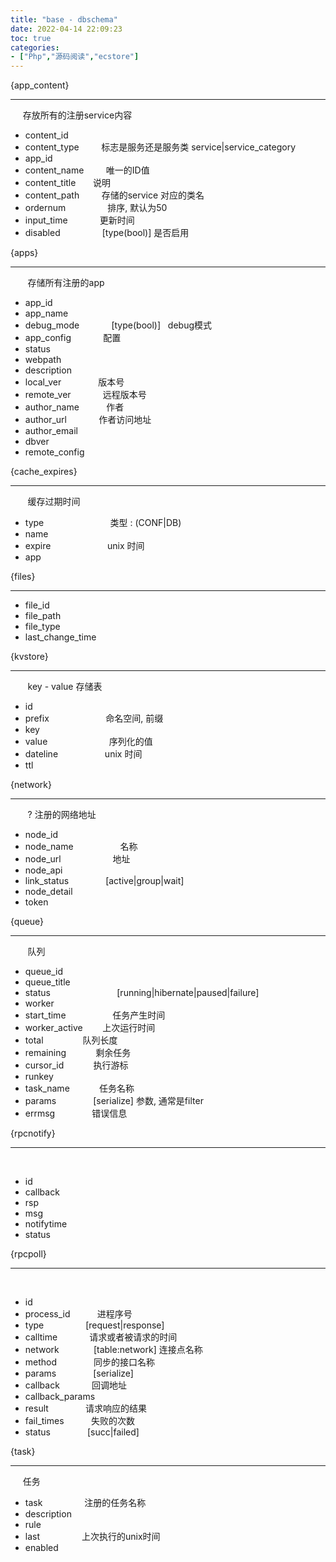 ```yaml
---
title: "base - dbschema"
date: 2022-04-14 22:09:23
toc: true
categories:
- ["Php","源码阅读","ecstore"]
---
```


{app_content}

---

     存放所有的注册service内容 

- content_id
- content_type         标志是服务还是服务类 service|service_category
- app_id
- content_name         唯一的ID值
- content_title       说明
- content_path         存储的service 对应的类名
- ordernum                 排序, 默认为50
- input_time             更新时间
- disabled                 [type(bool)] 是否启用


{apps}

---

       存储所有注册的app

- app_id
- app_name
- debug_mode             [type(bool)]   debug模式
- app_config             配置
- status                    
- webpath
- description
- local_ver               版本号
- remote_ver             远程版本号
- author_name           作者
- author_url             作者访问地址
- author_email        
- dbver
- remote_config  

{cache_expires}

---

       缓存过期时间

- type                           类型 : (CONF|DB)
- name                          
- expire                       unix 时间
- app

{files}

---

- file_id
- file_path
- file_type
- last_change_time

{kvstore}

---

       key - value 存储表

- id
- prefix                       命名空间, 前缀
- key                            
- value                         序列化的值
- dateline                   unix 时间
- ttl                            

{network}

---

       ? 注册的网络地址

- node_id
- node_name                   名称
- node_url                     地址
- node_api            
- link_status               [active|group|wait]
- node_detail
- token

{queue}

---

       队列

- queue_id
- queue_title
- status                           [running|hibernate|paused|failure]
- worker                          
- start_time                   任务产生时间
- worker_active        上次运行时间 
- total                队列长度 
- remaining            剩余任务 
- cursor_id            执行游标 
- runkey
- task_name            任务名称 
- params               [serialize] 参数, 通常是filter 
- errmsg               错误信息 

{rpcnotify}

---

      

- id
- callback
- rsp
- msg
- notifytime
- status

{rpcpoll}

---

      

- id
- process_id           进程序号 
- type                 [request|response] 
- calltime             请求或者被请求的时间 
- network              [table:network] 连接点名称 
- method               同步的接口名称 
- params               [serialize] 
- callback             回调地址 
- callback_params                
- result               请求响应的结果 
- fail_times           失败的次数 
- status               [succ|failed] 

{task}

---

     任务 

- task                 注册的任务名称 
- description            
- rule
- last                 上次执行的unix时间 
- enabled




















    


